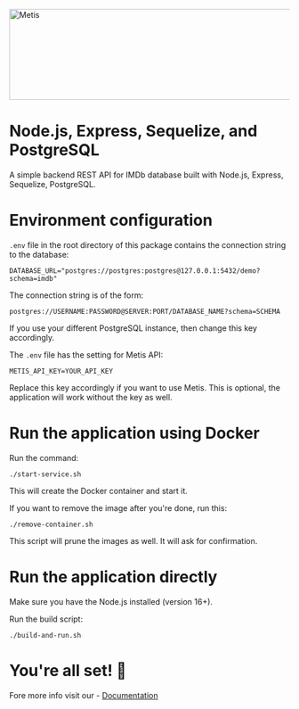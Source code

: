 <a href="https://www.metisdata.io/"><img src="https://static-asserts-public.s3.eu-central-1.amazonaws.com/metis-min-logo.png" width="605" height="163" alt="Metis"></a>

# Node.js, Express, Sequelize, and PostgreSQL

A simple backend REST API for IMDb database built with Node.js, Express, Sequelize, PostgreSQL.

# Environment configuration

`.env` file in the root directory of this package contains the connection string to the database:

```
DATABASE_URL="postgres://postgres:postgres@127.0.0.1:5432/demo?schema=imdb"
```

The connection string is of the form:

```
postgres://USERNAME:PASSWORD@SERVER:PORT/DATABASE_NAME?schema=SCHEMA
```

If you use your different PostgreSQL instance, then change this key accordingly.

The `.env` file has the setting for Metis API:

```
METIS_API_KEY=YOUR_API_KEY
```

Replace this key accordingly if you want to use Metis. This is optional, the application will work without the key as well.

# Run the application using Docker

Run the command:

```
./start-service.sh
```

This will create the Docker container and start it.

If you want to remove the image after you're done, run this:

```
./remove-container.sh
```

This script will prune the images as well. It will ask for confirmation.

# Run the application directly

Make sure you have the Node.js installed (version 16+).

Run the build script:

```
./build-and-run.sh
```

# You're all set! 🎉 
Fore more info visit our - [Documentation](https://docs.metisdata.io)
